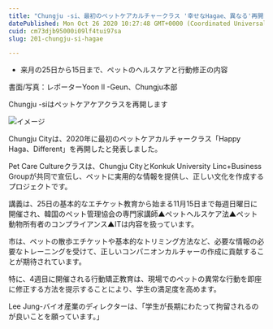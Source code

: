 ```yaml
---
title: "Chungju -si、最初のペットケアカルチャークラス '幸せなHagae、異なる'再開"
datePublished: Mon Oct 26 2020 10:27:48 GMT+0000 (Coordinated Universal Time)
cuid: cm73djb95000i09lf4tui97sa
slug: 201-chungju-si-hagae

---
```



- 来月の25日から15日まで、ペットのヘルスケアと行動修正の内容

書面/写真：レポーターYoon Il -Geun、Chungju本部

Chungju -siはペットケアケアクラスを再開します

![イメージ](https://cdn.hashnode.com/res/hashnode/image/upload/v1739453218803/b51194bb-09cc-4116-a3cd-e29c40d30bda.jpeg)

Chungju Cityは、2020年に最初のペットケアカルチャークラス「Happy Haga、Different」を再開したと発表しました。

Pet Care Cultureクラスは、Chungju CityとKonkuk University Linc+Business Groupが共同で宣伝し、ペットに実用的な情報を提供し、正しい文化を作成するプロジェクトです。

講義は、25日の基本的なエチケット教育から始まる11月15日まで毎週日曜日に開催され、韓国のペット管理協会の専門家講師▲ペットヘルスケア法▲ペット動物所有者のコンプライアンス▲ITは内容を扱っています。

市は、ペットの散歩エチケットや基本的なトリミング方法など、必要な情報の必要なトレーニングを受けて、正しいコンパニオンカルチャーの作成に貢献することが期待されています。

特に、4週目に開催される行動矯正教育は、現場でのペットの異常な行動を即座に修正する方法を提示することにより、学生の満足度を高めます。

Lee Jung-バイオ産業のディレクターは、「学生が長期にわたって拘留されるのが良いことを願っています。」
